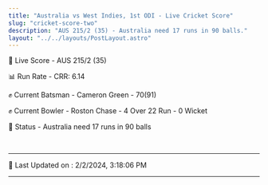 ```yaml
---
title: "Australia vs West Indies, 1st ODI - Live Cricket Score"
slug: "cricket-score-two"
description: "AUS 215/2 (35) - Australia need 17 runs in 90 balls."
layout: "../../layouts/PostLayout.astro"
---
```


🔴 Live Score - AUS 215/2 (35)  

📊 Run Rate - CRR: 6.14  

✊ Current Batsman - Cameron Green - 70(91)  

✊ Current Bowler - Roston Chase - 4 Over 22 Run - 0 Wicket  

📑 Status - Australia need 17 runs in 90 balls

<br />

***

📝 Last Updated on : 2/2/2024, 3:18:06 PM

***

